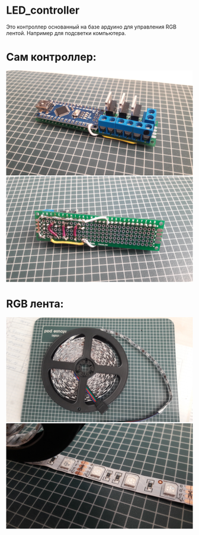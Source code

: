 # LED_controller

Это контроллер основанный на базе ардуино для управления RGB лентой. Например для подсветки компьютера.

# Сам контроллер:
![](https://github.com/TopProHatsker/LED_controller/blob/master/20180427_181451.jpg)
![](https://github.com/TopProHatsker/LED_controller/blob/master/20180427_181527.jpg)
 
# RGB лента:
![](https://github.com/TopProHatsker/LED_controller/blob/master/20180427_181723.jpg)
![](https://github.com/TopProHatsker/LED_controller/blob/master/20180427_181649.jpg)
